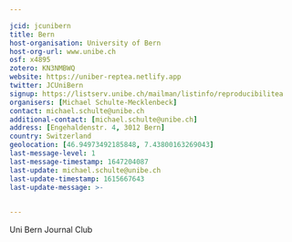 ```yaml
---

jcid: jcunibern
title: Bern
host-organisation: University of Bern
host-org-url: www.unibe.ch
osf: x4895
zotero: KN3NMBWQ
website: https://uniber-reptea.netlify.app
twitter: JCUniBern
signup: https://listserv.unibe.ch/mailman/listinfo/reproducibilitea
organisers: [Michael Schulte-Mecklenbeck]
contact: michael.schulte@unibe.ch
additional-contact: [michael.schulte@unibe.ch]
address: [Engehaldenstr. 4, 3012 Bern]
country: Switzerland
geolocation: [46.94973492185848, 7.43800163269043]
last-message-level: 1
last-message-timestamp: 1647204087
last-update: michael.schulte@unibe.ch
last-update-timestamp: 1615667643
last-update-message: >-
  

---
```


Uni Bern Journal Club
